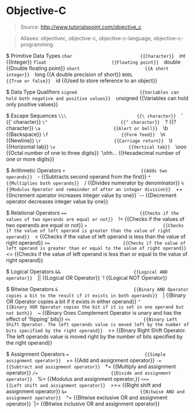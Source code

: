 # Objective-C

> Source: http://www.tutorialspoint.com/objective_c

> Aliases: objectivec, objective-c, objective-c-language, objective-c-programming

$ Primitive Data Types
    `char                          {{Character}} 
    `int                           {{Integer}} 
    `float                         {{Floating point}} 
    `double                        {{Double floating point}} 
    `short                         {{A short integer}} 
    `long                          {{A double precision of short}} 
    `BOOL                          {{True or false}} 
    `id                            {{Used to store reference to an object}} 

$ Data Type Qualifiers
    `signed                        {{Variables can hold both negative and positive values}} 
    `unsigned                      {{Variables can hold only positive values}} 

$ Escape Sequences
    `\\\                           {{\ character}} 
    `\'                            {{' character}} 
    `\"                            {{" character}} 
    `\?                            {{? character}} 
    `\a                            {{Alert or bell}} 
    `\b                            {{Backspace}} 
    `\f                            {{Form feed}} 
    `\n                            {{Newline}} 
    `\r                            {{Carriage return}} 
    `\t                            {{Horizontal tab}} 
    `\v                            {{Vertical tab}} 
    `\ooo                          {{Octal number of one to three digits}} 
    `\xhh...                       {{Hexadecimal number of one or more digits}} 

$ Arithmetic Operators
    `+                             {{Adds two operands}} 
    `-                             {{Subtracts second operand from the first}} 
    `*                             {{Multiplies both operands}} 
    `/                             {{Divides numerator by denominator}} 
    `%                             {{Modulus Operator and remainder of after an integer division}} 
    `++                            {{Increment operator increases integer value by one}} 
    `--                            {{Decrement operator decreases integer value by one}} 

$ Relational Operators
    `==                            {{Checks if the values of two operands are equal or not}} 
    `!=                            {{Checks if the values of two operands are equal or not}} 
    `>                             {{Checks if the value of left operand is greater than the value of right operand}} 
    `<                             {{Checks if the value of left operand is less than the value of right operand}} 
    `>=                            {{Checks if the value of left operand is greater than or equal to the value of right operand}} 
    `<=                            {{Checks if the value of left operand is less than or equal to the value of right operand}} 

$ Logical Operators
    `&&                            {{Logical AND operator}} 
    `||                            {{Logical OR Operator}} 
    `!                             {{Logical NOT Operator}} 

$ Bitwise Operators
    `&                             {{Binary AND Operator copies a bit to the result if it exists in both operands}} 
    `|                             {{Binary OR Operator copies a bit if it exists in either operand}} 
    `^                             {{Binary XOR Operator copies the bit if it is set in one operand but not both}} 
    `~                             {{Binary Ones Complement Operator is unary and has the effect of 'flipping' bits}} 
    `<<                            {{Binary Left Shift Operator. The left operands value is moved left by the number of bits specified by the right operand}} 
    `>>                            {{Binary Right Shift Operator. The left operands value is moved right by the number of bits specified by the right operand}} 

$ Assignment Operators
    `=                             {{Simple assignment operator}} 
    `+=                            {{Add and assignment operator}} 
    `-=                            {{Subtract and assignment operator}} 
    `*=                            {{Multiply and assignment operator}} 
    `/=                            {{Divide and assignment operator}} 
    `%=                            {{Modulus and assignment operator,}} 
    `<<=                           {{Left shift and assignment operator}} 
    `>>=                           {{Right shift and assignment operator}} 
    `&=                            {{Bitwise AND and assignment operator}} 
    `^=                            {{Bitwise exclusive OR and assignment operator}} 
    `|=                            {{Bitwise inclusive OR and assignment operator}} 


